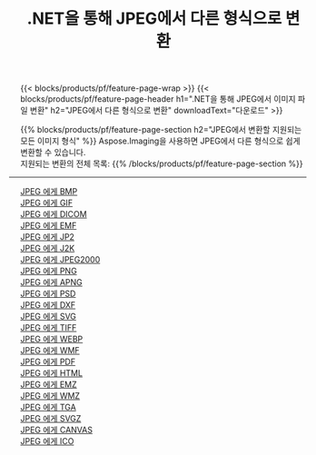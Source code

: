 ﻿---
title: .NET을 통해 JPEG에서 다른 형식으로 변환 
weight: 3920
url: /ko/net/conversion/from/jpeg 
lang: ko
langdirlevel: 2
locales: zh-hans,ja,it,ru,de,es,fr,nl,id,lt,pl,pt,vi,tr,ko,zh-hant,ar,hi,th,sv,cs,uk,he
description: Aspose.Imaging을 사용하면 JPEG에서 다른 형식으로 쉽게 변환할 수 있습니다.
---

{{< blocks/products/pf/feature-page-wrap >}}
{{< blocks/products/pf/feature-page-header h1=".NET을 통해 JPEG에서 이미지 파일 변환" h2="JPEG에서 다른 형식으로 변환" downloadText="다운로드" >}}


{{% blocks/products/pf/feature-page-section  h2="JPEG에서 변환할 지원되는 모든 이미지 형식" %}}
Aspose.Imaging을 사용하면 JPEG에서 다른 형식으로 쉽게 변환할 수 있습니다.
<br/>
지원되는 변환의 전체 목록:
{{% /blocks/products/pf/feature-page-section %}}
<div class="container-fluid productfamilypage bg-gray">
    <div class="convertypes bg-gray agp-content section">
        <div class="container">
		<hr style="margin-left:-20px;"/>
		<div class="row other-converters">
		    <div class='col-md-2 other-converter remove-lp remove-rp'><a href="/imaging/ko/net/conversion/jpeg-to-bmp" >JPEG 에게 BMP</a></div><div class='col-md-2 other-converter remove-lp remove-rp'><a href="/imaging/ko/net/conversion/jpeg-to-gif" >JPEG 에게 GIF</a></div><div class='col-md-2 other-converter remove-lp remove-rp'><a href="/imaging/ko/net/conversion/jpeg-to-dicom" >JPEG 에게 DICOM</a></div><div class='col-md-2 other-converter remove-lp remove-rp'><a href="/imaging/ko/net/conversion/jpeg-to-emf" >JPEG 에게 EMF</a></div><div class='col-md-2 other-converter remove-lp remove-rp'><a href="/imaging/ko/net/conversion/jpeg-to-jp2" >JPEG 에게 JP2</a></div><div class='col-md-2 other-converter remove-lp remove-rp'><a href="/imaging/ko/net/conversion/jpeg-to-j2k" >JPEG 에게 J2K</a></div><div class='col-md-2 other-converter remove-lp remove-rp'><a href="/imaging/ko/net/conversion/jpeg-to-jpeg2000" >JPEG 에게 JPEG2000</a></div><div class='col-md-2 other-converter remove-lp remove-rp'><a href="/imaging/ko/net/conversion/jpeg-to-png" >JPEG 에게 PNG</a></div><div class='col-md-2 other-converter remove-lp remove-rp'><a href="/imaging/ko/net/conversion/jpeg-to-apng" >JPEG 에게 APNG</a></div><div class='col-md-2 other-converter remove-lp remove-rp'><a href="/imaging/ko/net/conversion/jpeg-to-psd" >JPEG 에게 PSD</a></div><div class='col-md-2 other-converter remove-lp remove-rp'><a href="/imaging/ko/net/conversion/jpeg-to-dxf" >JPEG 에게 DXF</a></div><div class='col-md-2 other-converter remove-lp remove-rp'><a href="/imaging/ko/net/conversion/jpeg-to-svg" >JPEG 에게 SVG</a></div><div class='col-md-2 other-converter remove-lp remove-rp'><a href="/imaging/ko/net/conversion/jpeg-to-tiff" >JPEG 에게 TIFF</a></div><div class='col-md-2 other-converter remove-lp remove-rp'><a href="/imaging/ko/net/conversion/jpeg-to-webp" >JPEG 에게 WEBP</a></div><div class='col-md-2 other-converter remove-lp remove-rp'><a href="/imaging/ko/net/conversion/jpeg-to-wmf" >JPEG 에게 WMF</a></div><div class='col-md-2 other-converter remove-lp remove-rp'><a href="/imaging/ko/net/conversion/jpeg-to-pdf" >JPEG 에게 PDF</a></div><div class='col-md-2 other-converter remove-lp remove-rp'><a href="/imaging/ko/net/conversion/jpeg-to-html" >JPEG 에게 HTML</a></div><div class='col-md-2 other-converter remove-lp remove-rp'><a href="/imaging/ko/net/conversion/jpeg-to-emz" >JPEG 에게 EMZ</a></div><div class='col-md-2 other-converter remove-lp remove-rp'><a href="/imaging/ko/net/conversion/jpeg-to-wmz" >JPEG 에게 WMZ</a></div><div class='col-md-2 other-converter remove-lp remove-rp'><a href="/imaging/ko/net/conversion/jpeg-to-tga" >JPEG 에게 TGA</a></div><div class='col-md-2 other-converter remove-lp remove-rp'><a href="/imaging/ko/net/conversion/jpeg-to-svgz" >JPEG 에게 SVGZ</a></div><div class='col-md-2 other-converter remove-lp remove-rp'><a href="/imaging/ko/net/conversion/jpeg-to-canvas" >JPEG 에게 CANVAS</a></div><div class='col-md-2 other-converter remove-lp remove-rp'><a href="/imaging/ko/net/conversion/jpeg-to-ico" >JPEG 에게 ICO</a></div>
                </div>
        </div>
    </div>
</div>
<br/>


